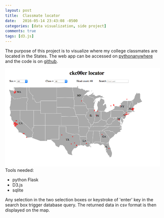 ```yaml
---
layout: post
title:  Classmate locator
date:   2016-05-14 23:43:08 -0500
categories: [data visualization, side project]
comments: true
tags: [d3.js]
---
```


The purpose of this project is to visualize where my college classmates are located in the States. 
The web app can be accessed on [pythonanywhere][ckc] and the code is on [github][git]. 
  <div class="wrapper">
    <div class="footer-col-wrapper">
      <div class="footer-col footer-col-1">
        <img src='/assets/ckc00.png'>
      </div>
      <div class="footer-col footer-col-1">
      Tools needed:
      <ul>
      <li> python Flask </li>
      <li>D3.js</li>
      <li>sqlite</li>
      </ul>
      Any selection in the two selection boxes or keystroke of 'enter' key in the search box trigger database query. 
      The returned data in csv format is then displayed on the map.  
      </div>
    </div>
  </div>

[ckc]: http://nos.pythonanywhere.com/
[git]: https://github.com/nosarthur
